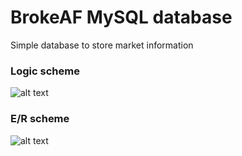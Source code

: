 # BrokeAF MySQL database #

Simple database to store market information

### Logic scheme ###
![alt text](https://bitbucket.org/FrancoRighetti/brokeaf/raw/0e0a6c36ece0eb7a23e5125630b2616464903a1c/DatabaseBrokeAF/LogicScheme.png)

### E/R scheme ###
![alt text](https://bitbucket.org/FrancoRighetti/brokeaf/raw/0e0a6c36ece0eb7a23e5125630b2616464903a1c/DatabaseBrokeAF/E-R_Scheme.png)